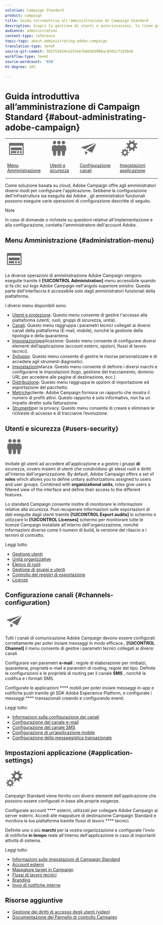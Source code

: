 ```yaml
---
solution: Campaign Standard
product: campaign
title: Guida introduttiva all’amministrazione di Campaign Standard
description: Scopri la gestione di utenti e autorizzazioni, le linee guida per il monitoraggio, le configurazioni specifiche per canale e le linee guida sulle impostazioni delle applicazioni.
audience: administration
content-type: reference
topic-tags: about-administrating-adobe-campaign
translation-type: tm+mt
source-git-commit: 501f52624ce253eb7b0d36d908ac8502cf1d3b48
workflow-type: tm+mt
source-wordcount: '650'
ht-degree: 16%

---
```



# Guida introduttiva all’amministrazione di Campaign Standard {#about-administrating-adobe-campaign}

<table>
<tr><td><img src="assets/do-not-localize/icon_menu.svg" width="60px"><p><a href="#administration-menu">Menu Amministrazione</a></p></td>
<td><img src="assets/do-not-localize/icon_users.svg" width="60px"><p><a href="#users-security">Utenti e sicurezza</a></p></td>
<td><img src="assets/do-not-localize/icon_channels.svg" width="60px"><p><a href="#channels-configuration">Configurazione canali</a></p></td>
<td><img src="assets/do-not-localize/icon_settings.svg" width="60px"><p><a href="#application-settings">Impostazioni applicazione</a></p></td></tr>
</table>

Come soluzione basata su cloud,  Adobe Campaign offre agli amministratori diversi modi per configurare l&#39;applicazione. Sebbene la configurazione dell&#39;infrastruttura sia eseguita dal Adobe , gli amministratori funzionali possono eseguire varie operazioni di configurazione descritte di seguito.

>[!NOTE]
>
>In caso di domande o richieste su questioni relative all&#39;implementazione e alla configurazione, contatta l&#39;amministratore dell&#39;account  Adobe.

## Menu Amministrazione {#administration-menu}

<img src="assets/do-not-localize/icon_menu.svg" width="60px">

Le diverse operazioni di amministrazione  Adobe Campaign vengono eseguite tramite il **[!UICONTROL Administration]** menu accessibile quando si fa clic sul logo Adobe Campaign  nell&#39;angolo superiore sinistro. Questa parte dell&#39;interfaccia è accessibile solo dagli amministratori funzionali della piattaforma.

I diversi menu disponibili sono:

* [Utenti e protezione](../../administration/using/about-access-management.md): Questo menu consente di gestire l&#39;accesso alla piattaforma (utenti, ruoli, gruppi di sicurezza, unità).
* [Canali](../../administration/using/about-channel-configuration.md): Questo menu raggruppa i parametri tecnici collegati ai diversi canali della piattaforma (E-mail, mobile), nonché la gestione della tipologia e della quarantena.
* [Impostazioni](../../administration/using/external-accounts.md)applicazione: Questo menu consente di configurare diversi elementi dell’applicazione (account esterni, opzioni, flussi di lavoro tecnici).
* [Sviluppo](../../developing/using/data-model-concepts.md): Questo menu consente di gestire le risorse personalizzate e di accedere agli strumenti diagnostici.
* [Impostazioni](../../administration/using/branding.md)istanza: Questo menu consente di definire i diversi marchi e configurarne le impostazioni (logo, gestione del tracciamento, dominio URL per accedere alle pagine di destinazione, ecc.).
* [Distribuzione](../../automating/using/managing-packages.md): Questo menu raggruppa le opzioni di importazione ed esportazione del pacchetto.
* [Metriche](../../audiences/using/active-profiles.md)cliente:  Adobe Campaign fornisce un rapporto che mostra il numero di profili attivi. Questo rapporto è solo informativo, non ha un impatto diretto sulla fatturazione.
* [Strumenti](https://helpx.adobe.com/it/campaign/kb/campaign-privacy.html)per la privacy: Questo menu consente di creare e eliminare le richieste di accesso e di tracciarne l’evoluzione.

## Utenti e sicurezza {#users-security}

<img src="assets/do-not-localize/icon_users.svg"  width="60px">

Invitate gli utenti ad accedere all&#39;applicazione e a gestire i gruppi **di** sicurezza, ovvero insiemi di utenti che condividono gli stessi ruoli e diritti all&#39;interno dell&#39;organizzazione. By default, Adobe Campaign offers a set of **roles** which allows you to define unitary authorizations assigned to users and user groups. Combined with **organizational units**, roles give users a filtered view of the interface and define their access to the different features.

Lo standard Campaign consente inoltre di monitorare le informazioni relative alla sicurezza. Puoi recuperare informazioni sulle esportazioni di dati eseguite dagli utenti tramite **[!UICONTROL Export audits]** lo schermo e utilizzare lo **[!UICONTROL Licenses]** schermo per monitorare tutte le licenze Campaign installate all&#39;interno dell&#39;organizzazione, nonché informazioni diverse come il numero di build, la versione del rilascio e i termini di contratto.

Leggi tutto:

* [Gestione utenti](../../administration/using/users-management.md)
* [Unità organizzative](../../administration/using/organizational-units.md)
* [Elenco di ruoli](../../administration/using/list-of-roles.md)
* [Gestione di gruppi e utenti](../../administration/using/managing-groups-and-users.md)
* [Controllo dei registri di esportazione](../../administration/using/auditing-export-logs.md)
* [Licenze](../../administration/using/licenses.md)

## Configurazione canali {#channels-configuration}

<img src="assets/do-not-localize/icon_channels.svg" width="60px">

Tutti i canali di comunicazione  Adobe Campaign devono essere configurati correttamente per poter inviare messaggi in modo efficace., **[!UICONTROL Channel]** il menu consente di gestire i parametri tecnici collegati ai diversi canali.

Configurare vari parametri **e-mail** : regole di elaborazione per rimbalzi, quarantena, proprietà e-mail e parametri di routing, regole del tipo. Definite le configurazioni e le proprietà di routing per il canale **SMS** , nonché la codifica e i formati SMS.

Configurate le applicazioni **** mobili per poter inviare messaggi in-app e notifiche push tramite gli SDK Adobe Experience Platform, e configurate i messaggi **** transazionali creando e configurando eventi.

Leggi tutto:

* [Informazioni sulla configurazione dei canali](../../administration/using/about-channel-configuration.md)
* [Configurazione del canale e-mail](../../administration/using/configuring-email-channel.md)
* [Configurazione del canale SMS](../../administration/using/configuring-sms-channel.md)
* [Configurazione di un’applicazione mobile](../../administration/using/configuring-a-mobile-application.md)
* [Configurazione della messaggistica transazionale](../../administration/using/configuring-transactional-messaging.md)

## Impostazioni applicazione {#application-settings}

<img src="assets/do-not-localize/icon_settings.svg" width="60px">

Campaign Standard viene fornito con diversi elementi dell&#39;applicazione che possono essere configurati in base alle proprie esigenze.

Configurate account **** esterni, utilizzati per collegare  Adobe Campaign ai server esterni. Accedi alle mappature di destinazione Campaign Standard e monitora la tua piattaforma tramite flussi di lavoro **** tecnici.

Definite uno o più **marchi** per la vostra organizzazione e configurate l&#39;invio di notifiche **in tempo** reale all&#39;interno dell&#39;applicazione in caso di importanti attività di sistema.

Leggi tutto:

* [Informazioni sulle impostazioni di Campaign Standard](../../administration/using/about-campaign-standard-settings.md)
* [Account esterni](../../administration/using/external-accounts.md)
* [Mappature target in Campaign](../../administration/using/target-mappings-in-campaign.md)
* [Flussi di lavoro tecnici](../../administration/using/technical-workflows.md)
* [Branding](../../administration/using/branding.md)
* [Invio di notifiche interne](../../administration/using/sending-internal-notifications.md)

## Risorse aggiuntive

* [Gestione dei diritti di accesso degli utenti (video)](https://docs.adobe.com/content/help/en/campaign-standard-learn/tutorials/administrating/managing-user-access-rights.html)
* [Documentazione del Pannello di controllo Campaign](https://docs.adobe.com/content/help/it-IT/control-panel/using/control-panel-home.html)

